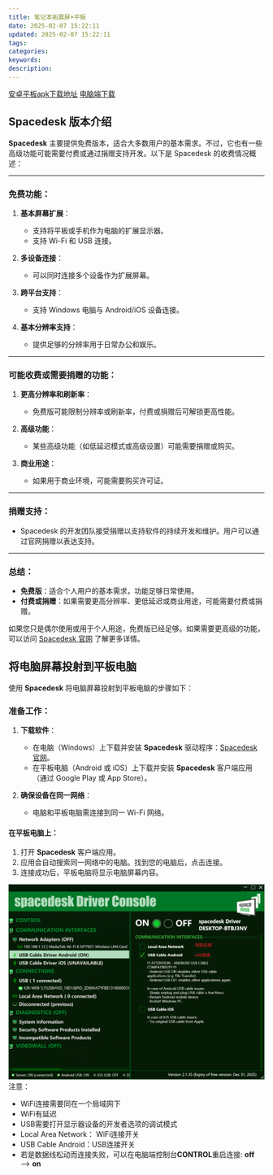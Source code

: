```yaml
---
title: 笔记本拓展屏+平板
date: 2025-02-07 15:22:11
updated: 2025-02-07 15:22:11
tags:
categories:
keywords:
description:
---
```

[安卓平板apk下载地址](https://spacedesk.en.uptodown.com/android/download)
[电脑端下载](https://www.spacedesk.net/download/)

## Spacedesk 版本介绍
**Spacedesk** 主要提供免费版本，适合大多数用户的基本需求。不过，它也有一些高级功能可能需要付费或通过捐赠支持开发。以下是 Spacedesk 的收费情况概述：

---

### **免费功能**：
1. **基本屏幕扩展**：
   - 支持将平板或手机作为电脑的扩展显示器。
   - 支持 Wi-Fi 和 USB 连接。

2. **多设备连接**：
   - 可以同时连接多个设备作为扩展屏幕。

3. **跨平台支持**：
   - 支持 Windows 电脑与 Android/iOS 设备连接。

4. **基本分辨率支持**：
   - 提供足够的分辨率用于日常办公和娱乐。

---

### **可能收费或需要捐赠的功能**：
1. **更高分辨率和刷新率**：
   - 免费版可能限制分辨率或刷新率，付费或捐赠后可解锁更高性能。

2. **高级功能**：
   - 某些高级功能（如低延迟模式或高级设置）可能需要捐赠或购买。

3. **商业用途**：
   - 如果用于商业环境，可能需要购买许可证。

---

### **捐赠支持**：
- Spacedesk 的开发团队接受捐赠以支持软件的持续开发和维护。用户可以通过官网捐赠以表达支持。

---

### **总结**：
- **免费版**：适合个人用户的基本需求，功能足够日常使用。
- **付费或捐赠**：如果需要更高分辨率、更低延迟或商业用途，可能需要付费或捐赠。

如果您只是偶尔使用或用于个人用途，免费版已经足够。如果需要更高级的功能，可以访问 [Spacedesk 官网](https://www.spacedesk.net/) 了解更多详情。



## 将电脑屏幕投射到平板电脑


使用 **Spacedesk** 将电脑屏幕投射到平板电脑的步骤如下：

### 准备工作：
1. **下载软件**：
   - 在电脑（Windows）上下载并安装 **Spacedesk** 驱动程序：[Spacedesk 官网](https://www.spacedesk.net/)。
   - 在平板电脑（Android 或 iOS）上下载并安装 **Spacedesk** 客户端应用（通过 Google Play 或 App Store）。

2. **确保设备在同一网络**：
   - 电脑和平板电脑需连接到同一 Wi-Fi 网络。

#### 在平板电脑上：
1. 打开 **Spacedesk** 客户端应用。
2. 应用会自动搜索同一网络中的电脑。找到您的电脑后，点击连接。
3. 连接成功后，平板电脑将显示电脑屏幕内容。

![](笔记本拓展屏-平板/image.png)
注意：
- WiFi连接需要同在一个局域网下
- WiFi有延迟
- USB需要打开显示器设备的开发者选项的调试模式
- Local Area Network： WiFi连接开关
- USB Cable Android：USB连接开关
- 若是数据线松动而连接失败，可以在电脑端控制台**CONTROL**重启连接: **off** ——> **on**